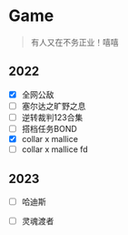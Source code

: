# Game

> 有人又在不务正业！嘻嘻

## 2022

- [x] 全网公敌
- [ ] 塞尔达之旷野之息
- [ ] 逆转裁判123合集
- [ ] 搭档任务BOND
- [x] collar x mallice
- [ ] collar x mallice fd

## 2023
- [ ] 哈迪斯
- [ ] 灵魂渡者

